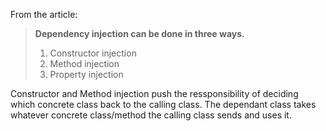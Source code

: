 From the article:

>**Dependency injection can be done in three ways.**
>
>    1. Constructor injection
>    2. Method injection
>    3. Property injection

Constructor and Method injection push the ressponsibility of deciding which concrete class back to the calling class.  The dependant class takes whatever concrete class/method the calling class sends and uses it.  
